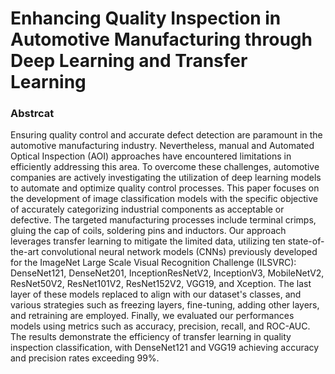 # Enhancing Quality Inspection in Automotive Manufacturing through Deep Learning and Transfer Learning

### Abstrcat

Ensuring quality control and accurate defect detection are paramount in the automotive manufacturing industry. Nevertheless, manual and Automated Optical Inspection (AOI) approaches have encountered limitations in efficiently addressing this area. To overcome these challenges, automotive companies are actively investigating the utilization of deep learning models to automate and optimize quality control processes. This paper focuses on the development of image classification models with the specific objective of accurately categorizing industrial components as acceptable or defective. The targeted manufacturing processes include terminal crimps, gluing the cap of coils, soldering pins and inductors. Our approach leverages transfer learning to mitigate the limited data, utilizing ten state-of-the-art convolutional neural network models (CNNs) previously developed for the ImageNet Large Scale Visual Recognition Challenge (ILSVRC): DenseNet121, DenseNet201, InceptionResNetV2, InceptionV3, MobileNetV2, ResNet50V2, ResNet101V2, ResNet152V2, VGG19, and Xception. The last layer of these models replaced to align with our dataset's classes, and various strategies such as freezing layers, fine-tuning, adding other layers, and retraining are employed. Finally, we evaluated our performances models using metrics such as accuracy, precision, recall, and ROC-AUC. The results demonstrate the efficiency of transfer learning in quality inspection classification, with DenseNet121 and VGG19 achieving accuracy and precision rates exceeding 99%.
